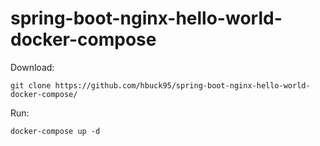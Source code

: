 # spring-boot-nginx-hello-world-docker-compose

Download:
```
git clone https://github.com/hbuck95/spring-boot-nginx-hello-world-docker-compose/
```

Run:
```
docker-compose up -d
```
